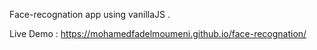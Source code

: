 Face-recognation app using vanillaJS .

Live Demo : https://mohamedfadelmoumeni.github.io/face-recognation/
